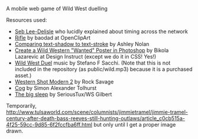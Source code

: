 A mobile web game of Wild West duelling

Resources used:

* [Seb Lee-Delisle](https://twitter.com/seb_ly) who lucidly explained about timing across the network
* [Rifle](https://openclipart.org/detail/170004/rifle) by baodad at OpenClipArt
* [Comparing text-shadow to text-stroke](http://codepen.io/ashleynolan/pen/pvwqEm) by Ashley Nolan
* [Create a Wild Western "Wanted" Poster in Photoshop](http://designinstruct.com/graphic-design/create-a-wild-western-wanted-poster-in-photoshop/) by Bikola Lazarevic at Design Instruct (except we do it in CSS! Yes!)
* [Wild West Duel](https://audiojungle.net/item/wild-west-duel/1360053) music by Stefano F Sacchi. (Note that this is not included in the repository (as public/wild.mp3) because it is a purchased asset.)
* [Western Shot Modern 2](https://www.freesound.org/people/Rock%20Savage/sounds/58904/) by Rock Savage
* [Cog](https://en.wikipedia.org/wiki/File:CogSimonAlexanderTolhurst.svg) by Simon Alexander Tolhurst
* [The big sleep](https://openclipart.org/detail/242417/the-big-sleep) by SeriousTux/WS Gilbert

Temporarily, http://www.tulsaworld.com/scene/columnists/jimmietramel/jimmie-tramel-century-after-death-bass-reeves-still-hunting-outlaws/article_c0cb515a-4f25-59cc-9d85-6f2fccfba6ff.html but only until I get a proper image drawn.